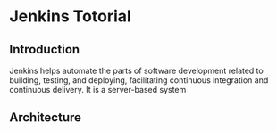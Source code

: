 # Jenkins Totorial

## Introduction
Jenkins helps automate the parts of software development related to building, testing, and deploying, facilitating continuous integration and continuous delivery. It is a server-based system



## Architecture



